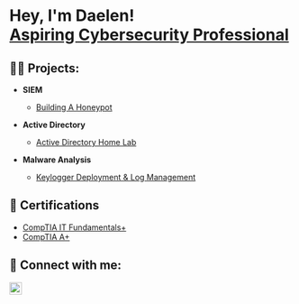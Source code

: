 <h1>Hey, I'm Daelen! 
<br/><a <a href="https://www.linkedin.com/in/daelencantillo/">Aspiring Cybersecurity Professional</a>

<h2>👨‍💻 Projects:</h2>

- <b>SIEM</b>
  - [Building A Honeypot](https://github.com/dcantill/SIEM---Honeypot)
  
- <b>Active Directory</b>
  - [Active Directory Home Lab](https://github.com/dcantill/Active-Directory-Home-Lab/tree/main)

- <b>Malware Analysis</b>
  - [Keylogger Deployment & Log Management](https://github.com/dcantill/Keylogger-Deployment)

<h2>📃 Certifications </h2>

- [CompTIA IT Fundamentals+](https://www.credly.com/badges/b15f0a85-c5e9-4629-ba1e-8f434d000910/public_url)
- [CompTIA A+](https://www.credly.com/badges/e24f3954-e4c8-4cd9-ade1-6016a361cbf9/public_url)

<h2> 🤳 Connect with me:</h2>

[<img align="left" alt="JoshMadakor | LinkedIn" width="22px" src="https://cdn.jsdelivr.net/npm/simple-icons@v3/icons/linkedin.svg" />][linkedin]

[linkedin]: https://linkedin.com/in/daelencantillo

<!--
**joshmadakor1/joshmadakor1** is a ✨ _special_ ✨ repository because its `README.md` (this file) appears on your GitHub profile.

Here are some ideas to get you started:

- 🔭 I’m currently working on ...
- 🌱 I’m currently learning ...
- 👯 I’m looking to collaborate on ...
- 🤔 I’m looking for help with ...
- 💬 Ask me about ...
- 📫 How to reach me: ...
- 😄 Pronouns: ...
- ⚡ Fun fact: ...
-->
